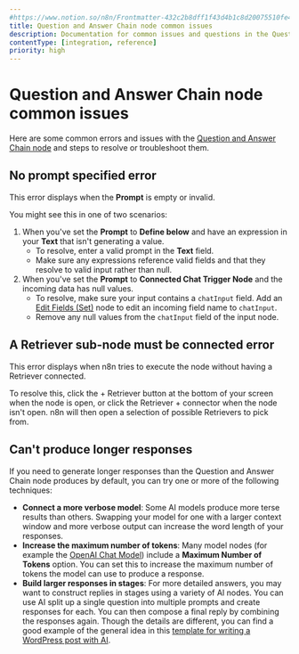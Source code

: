 ```yaml
---
#https://www.notion.so/n8n/Frontmatter-432c2b8dff1f43d4b1c8d20075510fe4
title: Question and Answer Chain node common issues
description: Documentation for common issues and questions in the Question and Answer Chain node in n8n, a workflow automation platform. Includes details of the issue and suggested solutions.
contentType: [integration, reference]
priority: high
---
```


# Question and Answer Chain node common issues

Here are some common errors and issues with the [Question and Answer Chain node](/integrations/builtin/cluster-nodes/root-nodes/n8n-nodes-langchain.chainretrievalqa/) and steps to resolve or troubleshoot them.

## No prompt specified error

This error displays when the **Prompt** is empty or invalid.

You might see this in one of two scenarios:

1. When you've set the **Prompt** to **Define below** and have an expression in your **Text** that isn't generating a value.
    * To resolve, enter a valid prompt in the **Text** field.
    * Make sure any expressions reference valid fields and that they resolve to valid input rather than null.
2. When you've set the **Prompt** to **Connected Chat Trigger Node** and the incoming data has null values.
    * To resolve, make sure your input contains a `chatInput` field. Add an [Edit Fields (Set)](/integrations/builtin/core-nodes/n8n-nodes-base.set/) node to edit an incoming field name to `chatInput`.
    * Remove any null values from the `chatInput` field of the input node.

<!-- vale from-write-good.Passive = NO -->
## A Retriever sub-node must be connected error
<!-- vale from-write-good.Passive = YES -->

This error displays when n8n tries to execute the node without having a Retriever connected.

To resolve this, click the + Retriever button at the bottom of your screen when the node is open, or click the Retriever + connector when the node isn't open. n8n will then open a selection of possible Retrievers to pick from.

## Can't produce longer responses

If you need to generate longer responses than the Question and Answer Chain node produces by default, you can try one or more of the following techniques:

* **Connect a more verbose model**: Some AI models produce more terse results than others. Swapping your model for one with a larger context window and more verbose output can increase the word length of your responses.
* **Increase the maximum number of tokens**: Many model nodes (for example the [OpenAI Chat Model](/integrations/builtin/cluster-nodes/sub-nodes/n8n-nodes-langchain.lmchatopenai/#maximum-number-of-tokens)) include a **Maximum Number of Tokens** option. You can set this to increase the maximum number of tokens the model can use to produce a response.
* **Build larger responses in stages**: For more detailed answers, you may want to construct replies in stages using a variety of AI nodes. You can use AI split up a single question into multiple prompts and create responses for each. You can then compose a final reply by combining the responses again. Though the details are different, you can find a good example of the general idea in this [template for writing a WordPress post with AI](https://n8n.io/workflows/2187-write-a-wordpress-post-with-ai-starting-from-a-few-keywords/).
